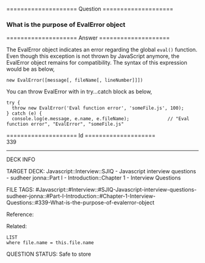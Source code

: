 ==================== Question ====================  

### What is the purpose of EvalError object  

==================== Answer ====================  

The EvalError object indicates an error regarding the global `eval()` function. Even though this exception is not thrown by JavaScript anymore, the EvalError object remains for compatibility. The syntax of this expression would be as below,

<!-- codeblock-start -->
<pre><code class="hljs language-javascript"><span class="hljs-keyword">new</span> <span class="hljs-title class_">EvalError</span>([message[, fileName[, lineNumber]]])
</code></pre>
<!-- codeblock-end -->

You can throw EvalError with in try...catch block as below,

<!-- codeblock-start -->
<pre><code class="hljs language-javascript"><span class="hljs-keyword">try</span> {
  <span class="hljs-keyword">throw</span> <span class="hljs-keyword">new</span> <span class="hljs-title class_">EvalError</span>(<span class="hljs-string">'Eval function error'</span>, <span class="hljs-string">'someFile.js'</span>, <span class="hljs-number">100</span>);
} <span class="hljs-keyword">catch</span> (e) {
  <span class="hljs-variable language_">console</span>.<span class="hljs-title function_">log</span>(e.<span class="hljs-property">message</span>, e.<span class="hljs-property">name</span>, e.<span class="hljs-property">fileName</span>);              <span class="hljs-comment">// "Eval function error", "EvalError", "someFile.js"</span>
</code></pre>
<!-- codeblock-end -->

==================== Id ====================  
339

---

DECK INFO

TARGET DECK: Javascript::Interview::SJIQ - Javascript interview questions - sudheer jonna::Part I - Introduction::Chapter 1 - Interview Questions

FILE TAGS: #Javascript::#Interview::#SJIQ-Javascript-interview-questions-sudheer-jonna::#Part-I-Introduction::#Chapter-1-Interview-Questions::#339-What-is-the-purpose-of-evalerror-object

Reference:

Related:

```dataview
LIST
where file.name = this.file.name
```

QUESTION STATUS: Safe to store
